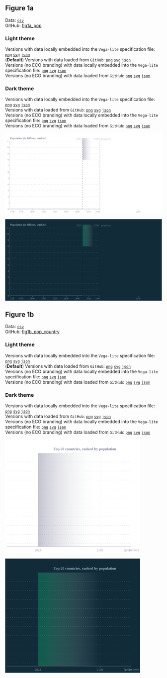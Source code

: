 ## Figure 1a  

Data: [`csv`](data/fig1a_pop.csv)  
GitHub: [fig1a_pop](https://github.com/EconomicsObservatory/ECOvisualisations/tree/main/articles/issue-3)  

### Light theme  

Versions with data locally embedded into the `Vega-lite` specification file: [`png`](visualisation/fig1a_pop_local.png) [`svg`](visualisation/fig1a_pop_local.svg) [`json`](visualisation/fig1a_pop_local.json)   
 (**Default**) Versions with data loaded from `GitHub`: [`png`](visualisation/fig1a_pop.png) [`svg`](visualisation/fig1a_pop.svg) [`json`](visualisation/fig1a_pop.json)  
Versions (no ECO branding) with data locally embedded into the `Vega-lite` specification file: [`png`](visualisation/fig1a_pop_local_no_branding.png) [`svg`](visualisation/fig1a_pop_local_no_branding.svg) [`json`](visualisation/fig1a_pop_local_no_branding.json)   
Versions (no ECO branding) with data loaded from `GitHub`: [`png`](visualisation/fig1a_pop_no_branding.png) [`svg`](visualisation/fig1a_pop_no_branding.svg) [`json`](visualisation/fig1a_pop_no_branding.json)   

### Dark theme  

Versions with data locally embedded into the `Vega-lite` specification file: [`png`](visualisation/fig1a_pop_local_dark.png) [`svg`](visualisation/fig1a_pop_local_dark.svg) [`json`](visualisation/fig1a_pop_local_dark.json)   
 Versions with data loaded from `GitHub`: [`png`](visualisation/fig1a_pop_dark.png) [`svg`](visualisation/fig1a_pop_dark.svg) [`json`](visualisation/fig1a_pop_dark.json)  
Versions (no ECO branding) with data locally embedded into the `Vega-lite` specification file: [`png`](visualisation/fig1a_pop_local_no_branding_dark.png) [`svg`](visualisation/fig1a_pop_local_no_branding_dark.svg) [`json`](visualisation/fig1a_pop_local_no_branding_dark.json)   
Versions (no ECO branding) with data loaded from `GitHub`: [`png`](visualisation/fig1a_pop_no_branding_dark.png) [`svg`](visualisation/fig1a_pop_no_branding_dark.svg) [`json`](visualisation/fig1a_pop_no_branding_dark.json)   

!["fig1a_pop"](visualisation/fig1a_pop.png "fig1a_pop")

  

!["fig1a_pop_dark"](visualisation/fig1a_pop_dark.png "fig1a_pop")

## Figure 1b  

Data: [`csv`](data/fig1b_pop_country.csv)  
GitHub: [fig1b_pop_country](https://github.com/EconomicsObservatory/ECOvisualisations/tree/main/articles/issue-3)  

### Light theme  

Versions with data locally embedded into the `Vega-lite` specification file: [`png`](visualisation/fig1b_pop_country_local.png) [`svg`](visualisation/fig1b_pop_country_local.svg) [`json`](visualisation/fig1b_pop_country_local.json)   
 (**Default**) Versions with data loaded from `GitHub`: [`png`](visualisation/fig1b_pop_country.png) [`svg`](visualisation/fig1b_pop_country.svg) [`json`](visualisation/fig1b_pop_country.json)  
Versions (no ECO branding) with data locally embedded into the `Vega-lite` specification file: [`png`](visualisation/fig1b_pop_country_local_no_branding.png) [`svg`](visualisation/fig1b_pop_country_local_no_branding.svg) [`json`](visualisation/fig1b_pop_country_local_no_branding.json)   
Versions (no ECO branding) with data loaded from `GitHub`: [`png`](visualisation/fig1b_pop_country_no_branding.png) [`svg`](visualisation/fig1b_pop_country_no_branding.svg) [`json`](visualisation/fig1b_pop_country_no_branding.json)   

### Dark theme  

Versions with data locally embedded into the `Vega-lite` specification file: [`png`](visualisation/fig1b_pop_country_local_dark.png) [`svg`](visualisation/fig1b_pop_country_local_dark.svg) [`json`](visualisation/fig1b_pop_country_local_dark.json)   
 Versions with data loaded from `GitHub`: [`png`](visualisation/fig1b_pop_country_dark.png) [`svg`](visualisation/fig1b_pop_country_dark.svg) [`json`](visualisation/fig1b_pop_country_dark.json)  
Versions (no ECO branding) with data locally embedded into the `Vega-lite` specification file: [`png`](visualisation/fig1b_pop_country_local_no_branding_dark.png) [`svg`](visualisation/fig1b_pop_country_local_no_branding_dark.svg) [`json`](visualisation/fig1b_pop_country_local_no_branding_dark.json)   
Versions (no ECO branding) with data loaded from `GitHub`: [`png`](visualisation/fig1b_pop_country_no_branding_dark.png) [`svg`](visualisation/fig1b_pop_country_no_branding_dark.svg) [`json`](visualisation/fig1b_pop_country_no_branding_dark.json)   

!["fig1b_pop_country"](visualisation/fig1b_pop_country.png "fig1b_pop_country")

  

!["fig1b_pop_country_dark"](visualisation/fig1b_pop_country_dark.png "fig1b_pop_country")

